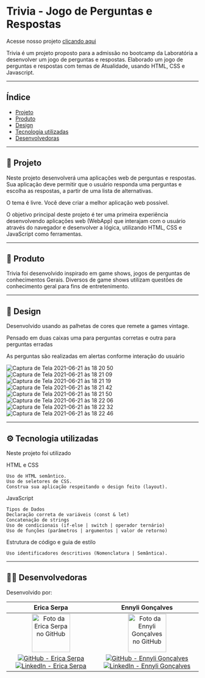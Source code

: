 # Trivia - Jogo de Perguntas e Respostas

 Acesse nosso projeto [clicando aqui](https://ericaserpa.github.io/Trivia-Jogo-de-Perguntas-e-Respostas/)


Trivia é um projeto proposto para a admissão no bootcamp da Laboratória a desenvolver um jogo de perguntas e respostas. Elaborado um jogo de perguntas e respostas com temas de Atualidade, usando HTML, CSS e Javascript. 

---

## Índice

- [Projeto](#projeto)
- [Produto](#dart-produto)
- [Design](#art-protótipos)
- [Tecnologia utilizadas](#tecnologias-utilizadas)
- [Desenvolvedoras](#woman_desenvolvedoras)

---
<a id="Projeto"></a>    
## 🔖 Projeto

Neste projeto desenvolverá uma aplicações web de perguntas e respostas. Sua aplicação deve permitir que o usuário responda uma perguntas e escolha as 
respostas, a partir de uma lista de alternativas. 

O tema é livre. Você deve criar a melhor aplicação web possível.

O objetivo principal deste projeto é ter uma primeira experiência desenvolvendo aplicações web (WebApp) que interajam com o usuário através do navegador e 
desenvolver a lógica, utilizando HTML, CSS e JavaScript como ferramentas.

---
<a id="dart-produto"></a>
## 📝 Produto

Trivia foi desenvolvido inspirado em game shows, jogos de perguntas de conhecimentos Gerais. 
Diversos de game shows utilizam questões de conhecimento geral para fins de entretenimento. 

---
<a id="art-protótipos"></a>
## 🎨 Design

Desenvolvido usando as palhetas de cores que remete a games vintage.

Pensado em duas caixas uma para perguntas corretas e outra para perguntas erradas

As perguntas são realizadas em alertas conforme interação do usuário

![Captura de Tela 2021-06-21 às 18 20 50](https://user-images.githubusercontent.com/83040250/122834777-91b6d200-d2c5-11eb-85cb-8ca21753016d.png)
![Captura de Tela 2021-06-21 às 18 21 09](https://user-images.githubusercontent.com/83040250/122834810-a98e5600-d2c5-11eb-94ae-2844dbbf676a.png)
![Captura de Tela 2021-06-21 às 18 21 19](https://user-images.githubusercontent.com/83040250/122834823-b0b56400-d2c5-11eb-8517-9c7da559e711.png)
![Captura de Tela 2021-06-21 às 18 21 42](https://user-images.githubusercontent.com/83040250/122834833-b612ae80-d2c5-11eb-9ab5-3e7e4591dc11.png)
![Captura de Tela 2021-06-21 às 18 21 50](https://user-images.githubusercontent.com/83040250/122834840-ba3ecc00-d2c5-11eb-86e0-fe73a787db52.png)
![Captura de Tela 2021-06-21 às 18 22 06](https://user-images.githubusercontent.com/83040250/122834848-c0cd4380-d2c5-11eb-9bbf-b0633239b262.png)
![Captura de Tela 2021-06-21 às 18 22 32](https://user-images.githubusercontent.com/83040250/122834859-c6c32480-d2c5-11eb-9434-f35635d84caa.png)
![Captura de Tela 2021-06-21 às 18 22 46](https://user-images.githubusercontent.com/83040250/122834866-caef4200-d2c5-11eb-877d-7dae571aac38.png)

---
<a id="tecnologias-utilizadas"></a>
## ⚙️ Tecnologia utilizadas

Neste projeto foi utilizado

HTML e CSS

    Uso de HTML semântico.
    Uso de seletores de CSS.
    Construa sua aplicação respeitando o design feito (layout).

JavaScript

    Tipos de Dados
    Declaração correta de variáveis (const & let)
    Concatenação de strings
    Uso de condicionais (if-else | switch | operador ternário)
    Uso de funções (parâmetros | argumentos | valor de retorno)

Estrutura de código e guia de estilo

    Uso identificadores descritivos (Nomenclatura | Semântica).

---
<a id="woman_desenvolvedoras"></a>
## 👩‍💻 Desenvolvedoras

Desenvolvido por:

   <div align="center">
  <table>
    <thead>
      <tr>
        <th align="center">Erica Serpa</th>
        <th align="center">Ennyli Gonçalves</th>
      </tr>
    </thead>
    <tbody>
      <tr>
        <td align="center">
          <a href="#">
            <img src="https://avatars.githubusercontent.com/u/83040250?v=4" width="100px;" alt="Foto da Erica Serpa no GitHub"/><br>
          </a>
        </td>
        <td align="center">
          <a href="#">
            <img src="https://avatars.githubusercontent.com/u/83622583?v=4" width="100px;" alt="Foto da Ennyli Gonçalves no GitHub"/><br>
          </a>
        </td>
      </tr>
      <tr>
        <td align="center">
          <a href="https://github.com/EricaSerpa">
            <img alt="GitHub - Erica Serpa" src="https://img.shields.io/badge/github-%23121011.svg?style=for-the-badge&logo=github&logoColor=white" style="max-width: 100%;">
          </a>
          <a href="https://www.linkedin.com/in/ericaserpa/">
            <img alt="LinkedIn - Erica Serpa" src="https://img.shields.io/badge/linkedin-%230077B5.svg?style=for-the-badge&logo=linkedin&logoColor=white">
          </a>
        </td>
        <td align="center">
          <a href="https://github.com/ennygoncalves">
            <img alt="GitHub - Ennyli Gonçalves" src="https://img.shields.io/badge/github-%23121011.svg?style=for-the-badge&logo=github&logoColor=white" style="max-width: 100%;">
          </a>
          <a href="https://www.linkedin.com/in/ennyligoncalves/">
            <img alt="LinkedIn - Ennyli Gonçalves" src="https://img.shields.io/badge/linkedin-%230077B5.svg?style=for-the-badge&logo=linkedin&logoColor=white">
          </a>
        </td>
      </tr>
    </tbody>
  </table>
</div>
